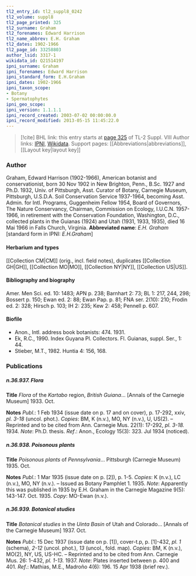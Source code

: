 ```yaml
---
tl2_entry_id: tl2_suppl8_0242
tl2_volume: suppl8
tl2_page_printed: 325
tl2_surname: Graham
tl2_forenames: Edward Harrison
tl2_name_abbrev: E.H. Graham
tl2_dates: 1902-1966
tl2_page_id: 33258803
author_lsid: 3317-1
wikidata_id: Q21514197
ipni_surname: Graham
ipni_forenames: Edward Harrison
ipni_standard_form: E.H.Graham
ipni_dates: 1902-1966
ipni_taxon_scope: 
- Botany
- Spermatophytes
ipni_geo_scope: 
ipni_version: 1.1.1.1
ipni_record_created: 2003-07-02 00:00:00.0
ipni_record_modified: 2013-05-15 11:45:22.0
---
```


> [!cite] BHL link: this entry starts at [page 325](https://www.biodiversitylibrary.org/page/33258803) of TL-2 Suppl. VIII
> Author links: [IPNI](https://www.ipni.org/a/3317-1), [Wikidata](https://www.wikidata.org/wiki/Q21514197). Support pages: [[Abbreviations|abbreviations]], [[Layout key|layout key]]

### Author

Graham, Edward Harrison (1902-1966), American botanist and conservationist, born 30 Nov 1902 in New Brighton, Penn., B.Sc. 1927 and Ph.D. 1932, Univ. of Pittsburgh, Asst. Curator of Botany, Carnegie Museum, Pittsburgh, U.S.D.A. Soil Conservation Service 1937-1964, becoming Asst. Admin. for Intl. Programs, Guggenheim Fellow 1954, Board of Governors, The Nature Conservancy, Chairman, Commission on Ecology, I.U.C.N. 1957-1966, in retirement with the Conservation Foundation, Washington, D.C., collected plants in the Guianas (1924) and Utah (1931, 1933, 1935), died 16 Mai 1966 in Falls Church, Virginia. 
**Abbreviated name**: *E.H. Graham* \[standard form in IPNI: *E.H.Graham*\]

#### Herbarium and types

[[Collection CM|CM]] (orig., incl. field notes), duplicates [[Collection GH|GH]], [[Collection MO|MO]], [[Collection NY|NY]], [[Collection US|US]].

#### Bibliography and biography

Amer. Men Sci. ed. 10: 1483; APN p. 238; Barnhart 2: 73; BL 1: 217, 244, 298; Bossert p. 150; Ewan ed. 2: 88; Ewan Pap. p. 81; FNA ser. 2(10): 210; Frodin ed. 2: 328; Hirsch p. 103; IH 2: 235; Kew 2: 458; Pennell p. 607.

#### Biofile

- Anon., Intl. address book botanists: 474. 1931.
- Ek, R.C., 1990. Index Guyana Pl. Collectors. Fl. Guianas, suppl. Ser., 1: 44.
- Stieber, M.T., 1982. Huntia 4: 156, 168.

### Publications

##### n.36.937. Flora

**Title**
*Flora* of the *Kartabo* region, *British Guiana*... \[Annals of the Carnegie Museum\] 1933. Oct.

**Notes**
*Publ*.: 1 Feb 1934 (issue date on p. 17 and on cover), p. 17-292, xxiv, *pl. 3-18* (uncol. phot.).
*Copies*: BM, K (n.v.), MO, NY (n.v.), U, US(2). – Reprinted and to be cited from Ann. Carnegie Mus. 22(1): 17-292, *pl. 3-18.* 1934.
*Note*: Ph.D. thesis.
*Ref*.: Anon., Ecology 15(3): 323. Jul 1934 (noticed).

##### n.36.938. Poisonous plants

**Title**
*Poisonous plants* of *Pennsylvania*... Pittsburgh (Carnegie Museum) 1935. Oct.

**Notes**
*Publ*.: 1 Mar 1935 (issue date on p. \[2\]), p. 1-5. *Copies*: K (n.v.), LC (n.v.), MO, NY (n.v.). – Issued as Botany Pamphlet 1. 1935.
*Note*: Apparently this was published in 1935 by E.H. Graham in the Carnegie Magazine 9(5): 143-147. Oct. 1935. *Copy*: MO-Ewan (n.v.).

##### n.36.939. Botanical studies

**Title**
*Botanical studies* in the *Uinta Basin* of Utah and Colorado... \[Annals of the Carnegie Museum\] 1937. Oct.

**Notes**
*Publ*.: 15 Dec 1937 (issue date on p. \[1\]), cover-t.p, p. \[1\]-432, *pl. 1* (schema), *2-12* (uncol. phot.), *13* (uncol., fold. map). *Copies*: BM, K (n.v.), MO(2), NY, US, US-HC. – Reprinted and to be cited from Ann. Carnegie Mus. 26: 1-432, *pl. 1-13.* 1937.
*Note*: Plates inserted between p. 400 and 401.
*Ref*.: Mathias, M.E., Madroño 4(6): 196. 15 Apr 1938 (brief rev.).

